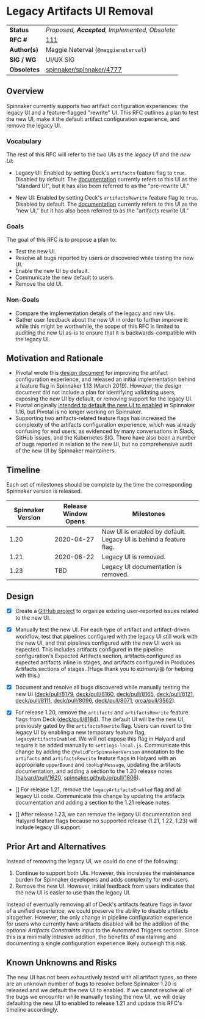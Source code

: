 # Legacy Artifacts UI Removal

| | |
|-|-|
| **Status**     | _Proposed, **Accepted**, Implemented, Obsolete_ |
| **RFC #**      | [111](https://github.com/spinnaker/governance/pull/111) |
| **Author(s)**  | Maggie Neterval (`@maggieneterval`) |
| **SIG / WG**   | UI/UX SIG |
| **Obsoletes**  | [spinnaker/spinnaker/4777](https://github.com/spinnaker/spinnaker/issues/4777) |

## Overview

Spinnaker currently supports two artifact configuration experiences: the legacy
UI and a feature-flagged "rewrite" UI. This RFC outlines a plan to test the new
UI, make it the default artifact configuration experience, and remove the legacy
UI.

### Vocabulary

The rest of this RFC will refer to the two UIs as the _legacy UI_ and the _new
UI_:

- Legacy UI: Enabled by setting Deck's `artifacts` feature flag to `true`.
Disabled by default. The
[documentation](https://www.spinnaker.io/reference/artifacts/) currently
refers to this UI as the "standard UI", but it has also been referred to as the
"pre-rewrite UI."

- New UI: Enabled by setting Deck's `artifactsRewrite` feature flag to `true`.
Disabled by default. The
[documentation](https://www.spinnaker.io/reference/artifacts-with-artifactsrewrite/)
currently refers to this UI as the "new UI," but it has also been referred to as
the "artifacts rewrite UI."

### Goals
The goal of this RFC is to propose a plan to:
- Test the new UI.
- Resolve all bugs reported by users or discovered while testing the new UI.
- Enable the new UI by default.
- Communicate the new default to users.
- Remove the old UI.

### Non-Goals

- Compare the implementation details of the legacy and new UIs.
- Gather user feedback about the new UI in order to further improve it: while
this might be worthwhile, the scope of this RFC is limited to auditing the new
UI as-is to ensure that it is backwards-compatible with the legacy UI.

## Motivation and Rationale

- Pivotal wrote this
[design document](https://docs.google.com/document/d/10y1KIBoSWlerFxkkW8nJLZ_zspz7ToCRifnWoFHyp8k/edit?usp=sharing)
for improving the artifact configuration experience, and released an initial
implementation behind a feature flag in Spinnaker 1.13 (March 2019). However,
the design document did not include a plan for identifying validating users,
exposing the new UI by default, or removing support for the legacy UI.
- Pivotal originally
[intended to default the new UI to enabled](https://github.com/spinnaker/spinnaker/issues/4777)
in Spinnaker 1.16, but Pivotal is no longer working on Spinnaker.
- Supporting two artifacts-related feature flags has increased the complexity of
the artifacts configuration experience, which was already confusing for end
users, as evidenced by many conversations in Slack, GitHub issues, and the
Kubernetes SIG. There have also been a number of bugs reported in relation to
the new UI, but no comprehensive audit of the new UI by Spinnaker maintainers.

## Timeline

Each set of milestones should be complete by the time the corresponding Spinnaker version is released.

| Spinnaker Version | Release Window Opens | Milestones |
|-------------------|----------------------|------------|
| 1.20              | 2020-04-27           | New UI is enabled by default. Legacy UI is behind a feature flag.
| 1.21              | 2020-06-22           | Legacy UI is removed.
| 1.23              | TBD                  | Legacy UI documentation is removed.

## Design

- [x] Create a
[GitHub project](https://github.com/spinnaker/spinnaker/projects/17)
to organize existing user-reported issues related to the new UI.

- [x] Manually test the new UI. For each type of artifact and artifact-driven
workflow, test that pipelines configured with the legacy UI still work with the
new UI, and that pipelines configured with the new UI work as expected. This
includes artifacts configured in the pipeline configuration's Expected Artifacts
section, artifacts configured as expected artifacts inline in stages, and
artifacts configured in Produces Artifacts sections of stages. (Huge thank you
to ezimanyi@ for helping with this.)

- [x] Document and resolve all bugs discovered while manually testing the new UI
([deck/pull/8179](https://github.com/spinnaker/deck/pull/8179),
[deck/pull/8160](https://github.com/spinnaker/deck/pull/8160),
[deck/pull/8165](https://github.com/spinnaker/deck/pull/8165),
[deck/pull/8121](https://github.com/spinnaker/deck/pull/8121),
[deck/pull/8111](https://github.com/spinnaker/deck/pull/8111),
[deck/pull/8096](https://github.com/spinnaker/deck/pull/8096),
[deck/pull/8071](https://github.com/spinnaker/deck/pull/8071),
[orca/pull/3562](https://github.com/spinnaker/orca/pull/3562)).

- [x] For release 1.20, remove the `artifacts` and `artifactsRewrite` feature
flags from Deck ([deck/pull/8184](https://github.com/spinnaker/deck/pull/8184)).
The default UI will be the new UI, previously gated by the `artifactsRewrite` flag.
Users can revert to the legacy UI by enabling a new temporary feature flag,
`legacyArtifactsEnabled`. We will not expose this flag in Halyard and require it
be added manually to `settings-local.js`. Communicate this change by adding the
`@ValidForSpinnakerVersion` annotation to the `artifacts` and `artifactsRewrite`
feature flags in Halyard with an appropriate `upperBound` and `tooHighMessage`,
updating the artifacts documentation, and adding a section to the 1.20 release
notes ([halyard/pull/1620](https://github.com/spinnaker/halyard/pull/1620),
[spinnaker.github.io/pull/1806](https://github.com/spinnaker/spinnaker.github.io/pull/1806)).

- [] For release 1.21, remove the `legacyArtifactsEnabled` flag and all legacy
UI code. Communicate this change by updating the artifacts documentation and
adding a section to the 1.21 release notes.

- [] After release 1.23, we can remove the legacy UI documentation and Halyard
feature flags because no supported release (1.21, 1.22, 1.23) will include
legacy UI support.

## Prior Art and Alternatives

Instead of removing the legacy UI, we could do one of the following:
1. Continue to support both UIs. However, this
increases the maintenance burden for Spinnaker developers and adds complexity
for end-users.
2. Remove the new UI. However, initial feedback from users indicates that the
new UI is easier to use than the legacy UI.

Instead of eventually removing all of Deck's artifacts feature flags in favor
of a unified experience, we could preserve the ability to disable artifacts
altogether. However, the only change in pipeline configuration experience for
users who currently have artifacts disabled will be the addition of the optional
_Artifacts Constraints_ input to the Automated Triggers section. Since this is a
minimally intrusive addition, the benefits of maintaining and documenting a
single configuration experience likely outweigh this risk.

## Known Unknowns and Risks

The new UI has not been exhaustively tested with all artifact types,
so there are an unknown number of bugs to resolve before Spinnaker 1.20 is
released and we default the new UI to enabled. If we cannot resolve all of the
bugs we encounter while manually testing the new UI, we will delay defaulting
the new UI to enabled to release 1.21 and update this RFC's timeline
accordingly.
